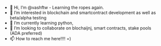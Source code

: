 - 👋 Hi, I’m @vashftw - Learning the ropes again.  
- 👀 I’m interested in blockchain and smartcontract development as well as beta/alpha testing
- 🌱 I’m currently learning python, 
- 💞️ I’m looking to collaborate on blochaijnj, smart contracts, stake pools (ADA preferred)
- 📫 How to reach me here!!!! =)

<!---
vashftw/vashftw is a ✨ special ✨ repository because its `README.md` (this file) appears on your GitHub profile.
You can click the Preview link to take a look at your changes.
--->
